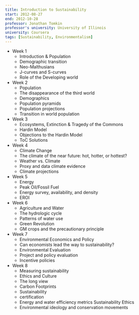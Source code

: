 ```yaml
---
title: Introduction to Sustainability
start: 2012-08-27
end: 2012-10-28
professor: Jonathan Tomkin
professor's university: University of Illinois
university: Coursera
tags: [Sustainability, Environmentalism]
---
```

- Week 1
  - Introduction & Population
  - Demographic transition
  - Neo-Malthusians
  - J-curves and S-curves
  - Role of the Developing world
- Week 2
  - Population
  - The disappearance of the third world
  - Demographics
  - Population pyramids
  - Population projections
  - Transition in world population
- Week 3
  - Ecosystems, Extinction & Tragedy of the Commons 
  - Hardin Model
  - Objections to the Hardin Model
  - ToC Solutions
- Week 4
  - Climate Change
  - The climate of the near future: hot, hotter, or hottest?
  - Weather vs. Climate
  - Proxy and data climate evidence
  - Climate projections
- Week 5
  - Energy
  - Peak Oil/Fossil Fuel
  - Energy survey, availability, and density
  - EROI
- Week 6
  - Agriculture and Water 
  - The hydrologic cycle
  - Patterns of water use
  - Green Revolution
  - GM crops and the precautionary principle
- Week 7
  - Environmental Economics and Policy
  - Can economists lead the way to sustainability?  
  - Environmental Evaluation
  - Project and policy evaluation
  - Incentive policies
- Week 8
  - Measuring sustainability 
  - Ethics and Culture
  - The long view 
  - Carbon Footprints
  - Sustainability
  - certification
  - Energy and water efficiency metrics Sustainability Ethics
  - Environmental ideology and conservation movements
